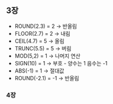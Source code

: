 
## 3장

- ROUND(2.3) = 2   -> 반올림
- FLOOR(2.7) = 2   -> 내림 
- CEIL(4.7) = 5   -> 올림
- TRUNC(5.5) = 5   -> 버림
- MOD(5,2) = 1   -> 나머지 연산
- SIGN(10) = 1   -> 부호  - 양수는 1 음수는 -1
- ABS(-1) = 1   -> 절대값
- ROUND(-2.1) = -1   -> 반올림

### 4장

 